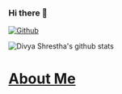 ### Hi there 👋

[![Github](https://img.shields.io/github/followers/anilnabin25?label=Follow&style=social)](https://github.com/anilnabin25)

![Divya Shrestha's github stats](https://github-readme-stats.vercel.app/api?username=anilnabin25&show_icons=true&count_private=true&line_height=20&theme=radical)

# [About Me](http://divyashr.com.np/)


<!--
**anilnabin25/anilnabin25** is a ✨ _special_ ✨ repository because its `README.md` (this file) appears on your GitHub profile.

Here are some ideas to get you started:

- 🔭 I’m currently working on ...
- 🌱 I’m currently learning ...
- 👯 I’m looking to collaborate on ...
- 🤔 I’m looking for help with ...
- 💬 Ask me about ...
- 📫 How to reach me: ...
- 😄 Pronouns: ...
- ⚡ Fun fact: ...
-->
